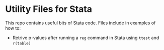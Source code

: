 # Utility Files for Stata

This repo contains useful bits of Stata code. Files include in examples of how to:
 * Retrive p-values after running a `reg` command in Stata using `ttest` and `r(table)`
